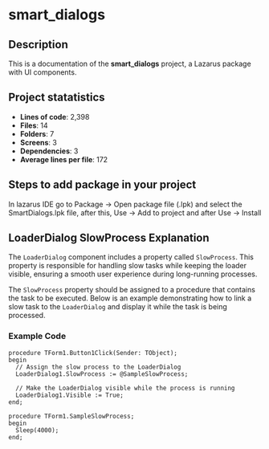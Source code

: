 # smart_dialogs

## Description

This is a documentation of the **smart_dialogs** project, a Lazarus package
with UI components.

## Project statatistics

- **Lines of code**: 2,398
- **Files**: 14
- **Folders**: 7
- **Screens**: 3
- **Dependencies**: 3
- **Average lines per file**: 172

## Steps to add package in your project

In lazarus IDE go to Package -> Open package file (.lpk) and select the SmartDialogs.lpk
file, after this, Use -> Add to project and after Use -> Install

## LoaderDialog SlowProcess Explanation

The `LoaderDialog` component includes a property called `SlowProcess`. This property is responsible for handling slow tasks while keeping the loader visible, ensuring a smooth user experience during long-running processes.

The `SlowProcess` property should be assigned to a procedure that contains the task to be executed. Below is an example demonstrating how to link a slow task to the `LoaderDialog` and display it while the task is being processed.

### Example Code

```Object Pascal
procedure TForm1.Button1Click(Sender: TObject);
begin
  // Assign the slow process to the LoaderDialog
  LoaderDialog1.SlowProcess := @SampleSlowProcess;

  // Make the LoaderDialog visible while the process is running
  LoaderDialog1.Visible := True;
end;

procedure TForm1.SampleSlowProcess;
begin  
  Sleep(4000);
end;
